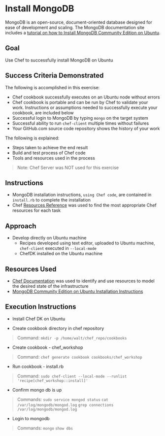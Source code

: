 # Install MongoDB

MongoDB is an open-source, document-oriented database designed for ease of development and scaling.  The MongoDB documentation site includes a [tutorial on how to Install MongoDB Community Edition on Ubuntu](https://docs.mongodb.com/manual/tutorial/install-mongodb-on-ubuntu/).

## Goal

Use Chef to successfully install MongoDB on Ubuntu

## Success Criteria Demonstrated

The following is accomplished in this exercise:

* Chef cookbook successfully executes on an Ubuntu node without errors
* Chef cookbook is portable and can be run by Chef to validate your work. Instructions or assumptions needed to successfully execute your cookbook, are included below
* Successful login to MongoDB by typing `mongo` on the target system
* Successful ability to run `chef-client` multiple times without failures
* Your GitHub.com source code repository shows the history of your work

The following is explained:

* Steps taken to achieve the end result
* Build and test process of Chef code
* Tools and resources used in the process

>Note: Chef Server was NOT used for this exercise

## Instructions

* MongoDB installation instructions, `using Chef code`, are contained in `install.rb` to complete the installation
* Chef [Resources Reference](https://docs.chef.io/resources.html) was used to find the most appropriate Chef resources for each task

## Approach

* Develop directly on Ubuntu machine
  * Recipes developed using text editor, uploaded to Ubuntu machine, `chef-client` executed in `--local-mode`
  * ChefDK installed on the Ubuntu machine

## Resources Used

* [Chef Documentation](http://docs.chef.io) was used to identify and use resources to model the desired state of the infrastructure
* [MongoDB Community Edition on Ubuntu Installation Instructions](https://docs.mongodb.com/manual/tutorial/install-mongodb-on-ubuntu/)


## Execution Instructions

* Install Chef DK on Ubuntu

* Create cookbook directory in chef repository
>Command: `mkdir -p /home/walt/chef_repo/cookbooks`

* Create cookbook - chef_workshop
>Command: `chef generate cookbook cookbooks/chef_workshop`

* Run cookbook - install.rb
>Command: `sudo chef-client --local-mode --runlist 'recipe[chef_workshop::install]'`

* Confirm mongo db is up
>Commands:
>`sudo service mongod status`
>`cat /var/log/mongodb/mongod.log`
>`grep connections /var/log/mongodb/mongod.log`

* Login to mongodb
>Commands:
>`mongo`
>`show dbs`

